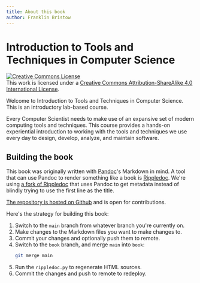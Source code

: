 ```yaml
---
title: About this book
author: Franklin Bristow
---
```


Introduction to Tools and Techniques in Computer Science
========================================================

<a rel="license" href="http://creativecommons.org/licenses/by-sa/4.0/"><img
alt="Creative Commons License" style="border-width:0"
src="https://i.creativecommons.org/l/by-sa/4.0/88x31.png" /></a><br />This work
is licensed under a <a rel="license"
href="http://creativecommons.org/licenses/by-sa/4.0/">Creative Commons
Attribution-ShareAlike 4.0 International License</a>.

Welcome to Introduction to Tools and Techniques in Computer Science. This is an
introductory lab-based course.

Every Computer Scientist needs to make use of an expansive set of modern
computing tools and techniques. This course provides a hands-on experiential
introduction to working with the tools and techniques we use every day to
design, develop, analyze, and maintain software.

Building the book
-----------------

This book was originally written with [Pandoc]'s Markdown in mind. A tool that
can use Pandoc to render something like a book is [Rippledoc]. We're using [a
fork of Rippledoc] that uses Pandoc to get metadata instead of blindly trying to
use the first line as the title.

[The repository is hosted on Github] and is open for contributions.

Here's the strategy for building this book:

1. Switch to the `main` branch from whatever branch you're currently on.
2. Make changes to the Markdown files you want to make changes to.
3. Commit your changes and optionally push them to remote.
4. Switch to the `book` branch, and merge `main` into `book`:
   ```bash
   git merge main
   ```
5. Run the `rippledoc.py` to regenerate HTML sources.
6. Commit the changes and push to remote to redeploy.

[Pandoc]: https://pandoc.org
[Rippledoc]: https://gitlab.com/uvtc/rippledoc/
[a fork of Rippledoc]: https://github.com/fbristow/rippledoc
[The repository is hosted on Github]: https://github.com/University-of-Manitoba-Computer-Science/tools-n-techniques